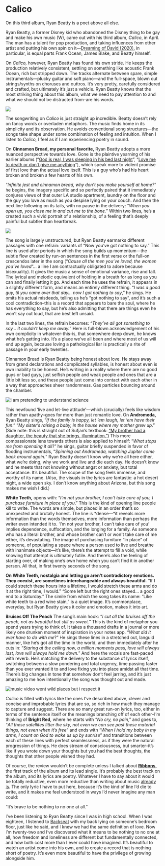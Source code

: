 # Calico
On this third album, Ryan Beatty is a poet above all else. 



Ryan Beatty, a former Disney kid who abandoned the Disney thing to be gay and make his own music (W), came out with his third album, *Calico*, in April. The man has a talent for pop production, and taking influences from other artist and putting his own spin on it—[Dreaming of David (2020)](http://musicalculinarists.com/2020-04-18-Dreaming_of_David/), in particular, is equal parts Frank Ocean, James Blake, and Beatty himself. 

On *Calico,* however, Ryan Beatty has found his own stride. He keeps the production relatively consistent, settling on something like acoustic Frank Ocean, rich but stripped down. The tracks alternate between spare, simple instrumentals—plucky guitar and soft piano—and the full-space, blown out strings/synths on choruses and outtros. It’s very pretty, carefully considered and crafted, but ultimately it’s just a vehicle. Ryan Beatty knows that the most striking thing about this album, what we need to pay attention to and what we should not be distracted from–are his words. 



![](https://images.genius.com/1a49ad4222376afdf92b2e666e7af85a.1000x1000x1.jpg)


The songwriting on *Calico* is just straight up incredible. Beatty doesn’t rely on fancy words or overladen metaphors. The music finds home in its simplicity and its observation. He avoids conventional song structures—the songs take shape under some combination of feeling and intuition. When I listen to *Calico,* I feel as if I am experiencing poetry in sound.  

On **Cinnamon Bread, my personal favorite,** Ryan Beatty adopts a more nuanced perspective towards love. Gone is the plaintive yearning of his earlier albums (“[God is real, I was sleeping in his bed last night](https://open.spotify.com/track/1pu4luiWwVAcJRoCuqJfWg?si=1f615888e55840f0)”, “[Love me to death or don’t give me anything](https://open.spotify.com/track/7pbxFCIMIYrfKsgpoB3UL6?si=429f44b1b18f47fb)”), which speak more to violent promise of first love than the actual love itself. This is a guy who’s had his heart broken and broken a few hearts of his own. 

“*Infinite jest and cinnamon bread, why don’t you make yourself at home?*” he begins, the imagery specific and so perfectly paired that it immediately conjures views of that outer LA studio apartment, laundry on the floor and the guy you love as much as you despise lying on your couch. And then the next line following on its tails, with no pause in the delivery: “*When you open up, you close me in and cut me to the bone.*” Within two lines, he’s a created such a vivid portrait of a relationship, of a feeling that’s deeply painful but subtler than heartbreak. 

![](https://paper-attachments.dropboxusercontent.com/s_E7318C19863D3CA0374A6DF0F675A708243CE8E638C7EBCE130396F1A2DB03E4_1687722897595_Screenshot+2023-06-25+at+12.54.52+PM.png)


The song is largely unstructured, but Ryan Beatty earmarks different passages with one refrain: variants of “Now you’ve got nothing to say.” This line is used after periods in which the song builds up momentum—the subtle flow created by run-on sentences in the first verse or the full-on crescendos later in the song (“*Cause all the men you’ve loved, the women you’ve loved*”… a line I am contractually obligated to adore because bisexuality). It gives the music a sense of emotional variance, rise and fall. The lyrical and melodic equivalent of holding in a breath for as long as you can and finally letting it go. And each time he uses the refrain, it appears in a slightly different form, and means an entirely different thing. “*I was a good guy, til you came over that day… now I got nothing to say*,” he sings. He omits his actual misdeeds, telling us he’s “got nothing to say”, and it’s such a cool contradiction–this is a record that appears to bare the soul, where he has everything to say, but he’s also admitting that there are things even he won’t say out loud, that are best left unsaid. 

In the last two lines, the refrain becomes: “*They’ve all got something to say… it couldn’t keep me away.*” Here is full-blown acknowledgement of his own complicity in whatever-this-is, that somewhere deep down, he knows what he’s getting into. It’s a place we’ve all been and where most of us will end up again, because loving a pathological liar is practically a rite of passage in your early twenties. 

Cinnamon Bread is Ryan Beatty being honest about love. He stays away from grand declarations and complicated syllables, is honest about even is own inability to be honest. He’s writing in a reality where there are no good guys or bad guys, just selfish people and weak people and ones that are a little bit less so, and these people just come into contact with each other in a way that approaches sheer randomness. Gas particles bouncing around the chamber. 

![i am pretending to understand science](https://s3-us-west-2.amazonaws.com/courses-images/wp-content/uploads/sites/3101/2018/03/20155338/fbdf37a85ccf2788ba9d689d1ee777ff.jpg)



This newfound ‘live and let-live attitude’—which (crucially) feels like wisdom rather than apathy–goes for more than just romantic love. On **Andromeda,** Ryan Beatty sings, “*If the family is happy, let ‘em laugh, let ‘em have their fun*.” “*My sister’s raising a baby, in the house where my mother grew up*.” (Side note: this is straight out of Sufjan’s textbook: [“My brother had a daughter, the beauty that she brings, illumination.”](https://open.spotify.com/track/3AyuigFWbuirWHvidbMz8O?si=3a5518c4d9e44203)) This more compassionate lens towards others is also applied to himself: “*What stops me from spending it all*?” he sings, guitar briefly suspended in favor of flooding instrumentals, “*Spinning out Andromeda, watching Jupiter come back around again.*” Ryan Beatty doesn’t know why we’re all here either, what we’re doing, why we work and live and die each day. He doesn’t know and he meets that not knowing without angst or anxiety, but total acceptance. It’s beautiful. The scope of the song feels immense, and worthy of its name. (Also, the visuals in the lyrics are fantastic: a hot desert night, a wide open sky. I don’t know anything about Arizona, but this song makes me wish I did.) 

**White Teeth,** opens with: “*I’m not your brother, I can’t take care of you, I purchase furniture in place of you*.” This is the kind of opening line people kill to write. The words are simple, but placed in an order that’s so unexpected and brutally honest. The line is *dense—*it reveals more information than the words themselves, more information than perhaps the writer even intended it to. ‘I’m not your brother, I can’t take care of you’ implies dependence, suffocation, and the longing for a family. As someone who has a literal brother, and whose brother can’t or won't take care of me either, it’s devastating. The image of purchasing furniture “in place” of someone, of populating a space where a person used to live and breathe with inanimate objects—it’s like, there’s the attempt to fill a void, while knowing that attempt is ultimately futile. And there’s also the feeling of starting over, of making one’s own home when you can’t find it in another person. All that, in first twenty seconds of the song. 

**On White Teeth, nostalgia and letting go aren't contradictory emotions. They coexist, are sometimes interchangeable and always beautiful.** “If I could stretch these hours into a lifetime, I would stretch these arms and do it at the right time, I would.” “Some left but the right ones stayed… a good end to a Saturday.” The simile from which the song takes its name: “Like white teeth to a red wine stain,” is a quiet image. It’s commonplace, everyday, but Ryan Beatty gives it color and emotion, makes it into art. 


**Bruises Off The Peach**
The song’s main hook: “*I cut all the bruises off the peach, not as beautiful but still as sweet.*” 
This is the kind of metaphor you spend years trying to think of. It takes a thousand drafts in a journal or more likely one drunken moment of inspiration in your notes app. “*What did it ever have to do with me*?” He sings these lines in a stretched out, languid manner, like he’s got all the time in the world, and then immediately after he cuts in: “*Staring at the ceiling now, a million moments pass, love will always last, love will always hold me down.*” And here the vocals are fast-paced with reverb. He’s matching the delivery to the substance of lyrics itself, switching between a slow pondering and total urgency, time passing faster than you ever wanted it to and love fixing you into place amidst all that time. There’s big changes in tone that somehow don’t feel jarring, and it’s just amazing to me how intentionally the song was thought out and made. 


![music video went wild places but i respect it](https://paper-attachments.dropboxusercontent.com/s_E7318C19863D3CA0374A6DF0F675A708243CE8E638C7EBCE130396F1A2DB03E4_1687722529086_Screenshot+2023-06-25+at+12.48.27+PM.png)


*Calico* is filled with lyrics like the ones I’ve described above, clever and concise and improbable lyrics that are so, so rich in how much they manage to capture and suggest. There are so many great run-on lyrics, too, either in terms of the sentence itself or the meanings branching off of each other–I’m thinking of **Bright Red,** where he starts with “*No cry, no pain*,” and goes to, “*All these satellites litter the sky, not even we can see past these material things, not even when it’s free*” and ends with “*When I hold my baby in my arms, I count on God to wake us up by sunrise*” and transitions between each of these lines with perfect seamlessness, as if they were the natural progression of things. He does stream of consciousness, but smarter–it’s like if you wrote down your thoughts but you had the best thoughts, the thoughts that other people wished they had. 

Of course, the review wouldn’t be complete unless I talked about [**Ribbons**](https://open.spotify.com/track/1mn1vm47Qm3h91kgNRmXf0?si=f87b81d909a640ad)**,** the first track of the album and its lead single. It’s probably the best track on the album, and its lyrics are poetry. Whatever I have to say about it would be totally reductive, even more reductive than writing about music [already is](https://en.wikipedia.org/wiki/Writing_about_music_is_like_dancing_about_architecture). The only lyric I have to put here, because it’s the kind of line I’d die to write, and it makes me feel understood in ways I’d never imagine any man could: 

“It’s brave to be nothing to no one at all.” 

I’ve been listening to Ryan Beatty since I was in high school. When I was eighteen, I listened to [Backseat](https://open.spotify.com/track/77zou8jnM5ySyaOZesPn2S?si=ed83189e6d734c1e) with my back lying on someone’s bedroom floor, just like he said, and I knew we had the same definition of love. Now I’m twenty-two and I‘ve discovered what it means to be nothing to no one at all, how freedom and loneliness are different but fundamentally connected, and how both cost more than I ever could have imagined. It’s beautiful to watch an artist come into his own, and to create a record that is nothing short of poetry. It’s even more beautiful to have the privilege of growing alongside him. 


